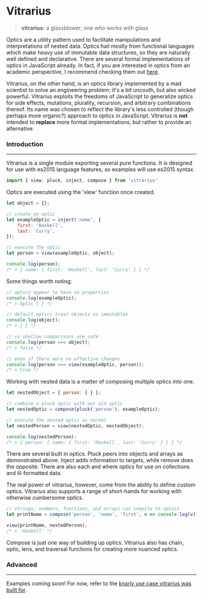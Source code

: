# **Vitrarius**

> **vitrarius:** a glassblower; one who works with glass

 Optics are a utility pattern used to facilitate manipulations and interpretations of nested data. Optics hail mostly from functional languages which make heavy use of immutable data structures, so they are naturally well defined and declarative. There are several formal implementations of optics in JavaScript already. In fact, if you are interested in optics from an academic perspective, I recommend checking them out [here](www.https://npmjs/package/partial.lenses). 
 
 Vitrarius, on the other hand, is an optics library implemented by a mad scientist to solve an engineering problem; it's a bit uncouth, but also wicked powerful. Vitrarius exploits the freedoms of JavaScript to generalize optics for side effects, mutations, plurality, recursion, and arbitrary combinations thereof. Its name was chosen to reflect the library's less controlled (though perhaps more organic?) approach to optics in JavaScript. Vitrarius is __not__ intended to __replace__ more formal implementations, but rather to provide an alternative.

### **Introduction**
--------------------

Vitrarius is a single module exporting several pure functions. It is designed for use with es2015 language features, so examples will use es2015 syntax.

``` javascript
import { view, pluck, inject, compose } from 'vitrarius'
```

Optics are executed using the 'view' function once created.

``` javascript
let object = {};

// create an optic
let exampleOptic = inject('name', {
    first: 'Haskell',
    last: 'Curry',
});

// execute the optic
let person = view(exampleOptic, object);

console.log(person);
/* > { name: { first: 'Haskell', last: 'Curry' } } */
```

Some things worth noting:

``` javascript
// optics appear to have no properties
console.log(exampleOptic);
/* > Optic { } */

// default optics treat objects as immutables
console.log(object);
/* > { } */

// so shallow comparisons are safe 
console.log(person === object);
/* > false */

// even if there were no effective changes
console.log(person === view(exampleOptic, person));
/* > true */
```

Working with nested data is a matter of composing multiple optics into one.

``` javascript
let nestedObject = { person: { } };

// combine a pluck optic with our old optic
let nestedOptic = compose(pluck('person'), exampleOptic);

// execute the nested optic as normal
let nestedPerson = view(nestedOptic, nestedObject);

console.log(nestedPerson);
/* > { person: { name: { first: 'Haskell', last: 'Curry' } } } */
```

There are several built in optics. Pluck peers into objects and arrays as demonstrated above. Inject adds information to targets, while remove does the opposite. There are also each and where optics for use on collections and ill-formatted data.

The real power of vitrarius, however, come from the ability to define custom optics. Vitrarius also supports a range of short-hands for working with otherwise cumbersome optics.

``` javascript
// strings, numbers, functions, and arrays can compile to optics
let printName = compose('person', 'name', 'first', v => console.log(v));

view(printName, nestedPerson);
/* > 'Haskell' */
```

Compose is just one way of building up optics. Vitrarius also has chain, optic, lens, and traversal functions for creating more nuanced optics.


### **Advanced**
----------------
Examples coming soon! For now, refer to the [knarly use case vitrarius was built for](www.https://npmjs/package/silhouette-store).